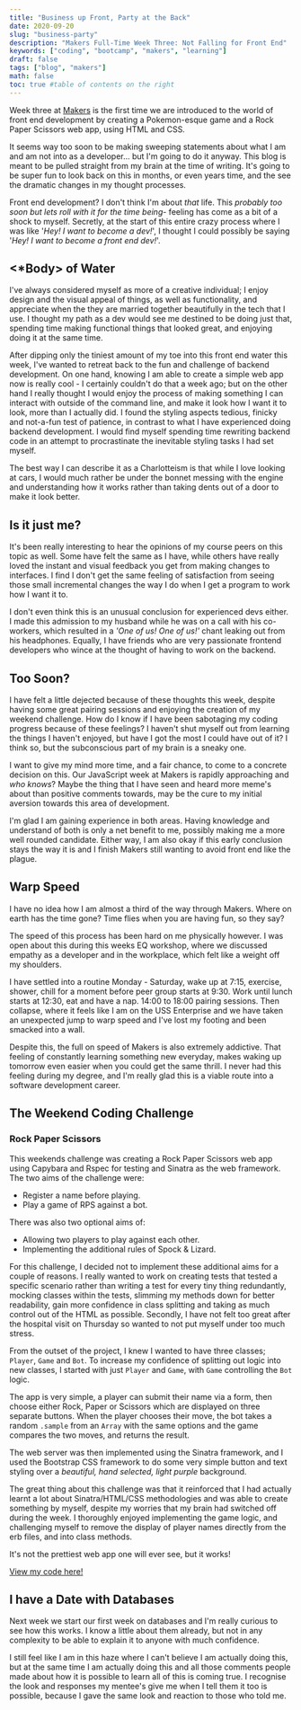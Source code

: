 ```yaml
---
title: "Business up Front, Party at the Back"
date: 2020-09-20
slug: "business-party"
description: "Makers Full-Time Week Three: Not Falling for Front End"
keywords: ["coding", "bootcamp", "makers", "learning"]
draft: false
tags: ["blog", "makers"]
math: false
toc: true #table of contents on the right
---
```


Week three at [Makers](https://makers.tech) is the first time we are introduced to the world of front end development by creating a Pokemon-esque game and a Rock Paper Scissors web app, using HTML and CSS.

It seems way too soon to be making sweeping statements about what I am and am not into as a developer... but I'm going to do it anyway. This blog is meant to be pulled straight from my brain at the time of writing. It's going to be super fun to look back on this in months, or even years time, and the see the dramatic changes in my thought processes.   

Front end development? I don't think I'm about _that_ life. This _probably too soon but lets roll with it for the time being_- feeling has come as a bit of a shock to myself. Secretly, at the start of this entire crazy process where I was like '_Hey! I want to become a dev!_', I thought I could possibly be saying '_Hey! I want to become a front end dev!_'.

## <*Body> of Water

I've always considered myself as more of a creative individual; I enjoy design and the visual appeal of things, as well as functionality, and appreciate when the they are married together beautifully in the tech that I use. I thought my path as a dev would see me destined to be doing just that, spending time making functional things that looked great, and enjoying doing it at the same time. 

After dipping only the tiniest amount of my toe into this front end water this week, I've wanted to retreat back to the fun and challenge of backend development. On one hand, knowing I am able to create a simple web app now is really cool - I certainly couldn't do that a week ago; but on the other hand I really thought I would enjoy the process of making something I can interact with outside of the command line, and make it look how I want it to look, more than I actually did. I found the styling aspects tedious, finicky and not-a-fun test of patience, in contrast to what I have experienced doing backend development. I would find myself spending time rewriting backend code in an attempt to procrastinate the inevitable styling tasks I had set myself.

The best way I can describe it as a Charlotteism is that while I love looking at cars, I would much rather be under the bonnet messing with the engine and understanding how it works rather than taking dents out of a door to make it look better. 

## Is it just me?

It's been really interesting to hear the opinions of my course peers on this topic as well. Some have felt the same as I have, while others have really loved the instant and visual feedback you get from making changes to interfaces. I find I don't get the same feeling of satisfaction from seeing those small incremental changes the way I do when I get a program to work how I want it to.      

I don't even think this is an unusual conclusion for experienced devs either. I made this admission to my husband while he was on a call with his co-workers, which resulted in a _'One of us! One of us!'_ chant leaking out from his headphones. Equally, I have friends who are very passionate frontend developers who wince at the thought of having to work on the backend.   

## Too Soon?

I have felt a little dejected because of these thoughts this week, despite having some great pairing sessions and enjoying the creation of my weekend challenge. How do I know if I have been sabotaging my coding progress because of these feelings? I haven't shut myself out from learning the things I haven't enjoyed, but have I got the most I could have out of it? I think so, but the subconscious part of my brain is a sneaky one. 

I want to give my mind more time, and a fair chance, to come to a concrete decision on this. Our JavaScript week at Makers is rapidly approaching and _who knows_? Maybe the thing that I have seen and heard more meme's about than positive comments towards, may be the cure to my initial aversion towards this area of development.

I'm glad I am gaining experience in both areas. Having knowledge and understand of both is only a net benefit to me, possibly making me a more well rounded candidate. Either way, I am also okay if this early conclusion stays the way it is and I finish Makers still wanting to avoid front end like the plague.  

## Warp Speed

I have no idea how I am almost a third of the way through Makers. Where on earth has the time gone? Time flies when you are having fun, so they say?

The speed of this process has been hard on me physically however. I was open about this during this weeks EQ workshop, where we discussed empathy as a developer and in the workplace, which felt like a weight off my shoulders. 

I have settled into a routine Monday - Saturday, wake up at 7:15, exercise, shower, chill for a moment before peer group starts at 9:30. Work until lunch starts at 12:30, eat and have a nap. 14:00 to 18:00 pairing sessions. Then collapse, where it feels like I am on the USS Enterprise and we have taken an unexpected jump to warp speed and I've lost my footing and been smacked into a wall. 

Despite this, the full on speed of Makers is also extremely addictive. That feeling of constantly learning something new everyday, makes waking up tomorrow even easier when you could get the same thrill. I never had this feeling during my degree, and I'm really glad this is a viable route into a software development career. 


## The Weekend Coding Challenge
### Rock Paper Scissors

This weekends challenge was creating a Rock Paper Scissors web app using Capybara and Rspec for testing and Sinatra as the web framework. The two aims of the challenge were:

 * Register a name before playing.
 * Play a game of RPS against a bot.
 
There was also two optional aims of:
* Allowing two players to play against each other.
* Implementing the additional rules of Spock & Lizard.

For this challenge, I decided not to implement these additional aims for a couple of reasons. I really wanted to work on creating tests that tested a specific scenario rather than writing a test for every tiny thing redundantly, mocking classes within the tests, slimming my methods down for better readability, gain more confidence in class splitting and taking as much control out of the HTML as possible. Secondly, I have not felt too great after the hospital visit on Thursday so wanted to not put myself under too much stress.

From the outset of the project, I knew I wanted to have three classes; `Player`, `Game` and `Bot`. To increase my confidence of splitting out logic into new classes, I started with just `Player` and `Game`, with `Game` controlling the `Bot` logic. 

The app is very simple, a player can submit their name via a form, then choose either Rock, Paper or Scissors which are displayed on three separate buttons. When the player chooses their move, the bot takes a random `.sample` from an `Array` with the same options and the game compares the two moves, and returns the result. 

The web server was then implemented using the Sinatra framework, and I used the Bootstrap CSS framework to do some very simple button and text styling over a _beautiful, hand selected, light purple_ background.

The great thing about this challenge was that it reinforced that I had actually learnt a lot about Sinatra/HTML/CSS methodologies and was able to create something by myself, despite my worries that my brain had switched off during the week. I thoroughly enjoyed implementing the game logic, and challenging myself to remove the display of player names directly from the erb files, and into class methods. 

It's not the prettiest web app one will ever see, but it works!

[View my code here!](https://github.com/Catzkorn/rps-challenge)


## I have a Date with Databases

Next week we start our first week on databases and I'm really curious to see how this works. I know a little about them already, but not in any complexity to be able to explain it to anyone with much confidence. 

I still feel like I am in this haze where I can't believe I am actually doing this, but at the same time I am actually doing this and all those comments people made about how it is possible to learn all of this is coming true. I recognise the look and responses my mentee's give me when I tell them it too is possible, because I gave the same look and reaction to those who told me.  




